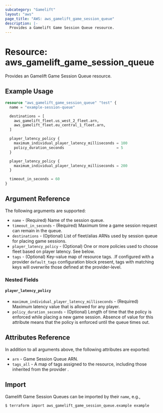 ```yaml
---
subcategory: "Gamelift"
layout: "aws"
page_title: "AWS: aws_gamelift_game_session_queue"
description: |-
  Provides a Gamelift Game Session Queue resource.
---
```


# Resource: aws_gamelift_game_session_queue

Provides an Gamelift Game Session Queue resource.

## Example Usage

```terraform
resource "aws_gamelift_game_session_queue" "test" {
  name = "example-session-queue"

  destinations = [
    aws_gamelift_fleet.us_west_2_fleet.arn,
    aws_gamelift_fleet.eu_central_1_fleet.arn,
  ]

  player_latency_policy {
    maximum_individual_player_latency_milliseconds = 100
    policy_duration_seconds                        = 5
  }

  player_latency_policy {
    maximum_individual_player_latency_milliseconds = 200
  }

  timeout_in_seconds = 60
}
```

## Argument Reference

The following arguments are supported:

* `name` - (Required) Name of the session queue.
* `timeout_in_seconds` - (Required) Maximum time a game session request can remain in the queue.
* `destinations` - (Optional) List of fleet/alias ARNs used by session queue for placing game sessions.
* `player_latency_policy` - (Optional) One or more policies used to choose fleet based on player latency. See below.
* `tags` - (Optional) Key-value map of resource tags. .If configured with a provider `default_tags` configuration block present, tags with matching keys will overwrite those defined at the provider-level.

### Nested Fields

#### `player_latency_policy`

* `maximum_individual_player_latency_milliseconds` - (Required) Maximum latency value that is allowed for any player.
* `policy_duration_seconds` - (Optional) Length of time that the policy is enforced while placing a new game session. Absence of value for this attribute means that the policy is enforced until the queue times out.

## Attributes Reference

In addition to all arguments above, the following attributes are exported:

* `arn` - Game Session Queue ARN.
* `tags_all` - A map of tags assigned to the resource, including those inherited from the provider .

## Import

Gamelift Game Session Queues can be imported by their `name`, e.g.,

```
$ terraform import aws_gamelift_game_session_queue.example example
```
